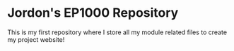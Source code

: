 # Jordon's EP1000 Repository
This is my first repository where I store all my module related files to create my project website!
